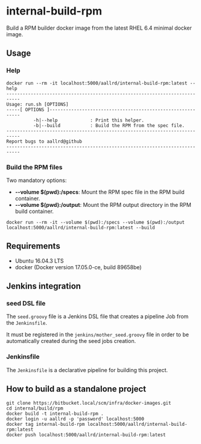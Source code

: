 # internal-build-rpm

Build a RPM builder docker image from the latest RHEL 6.4 minimal docker image. 

## Usage

### Help

```
docker run --rm -it localhost:5000/aallrd/internal-build-rpm:latest --help
---------------------------------------------------------------------------
Usage: run.sh [OPTIONS]
-----[ OPTIONS ]-----------------------------------------------------------
          -h|--help            : Print this helper.
          -b|--build           : Build the RPM from the spec file.
---------------------------------------------------------------------------
Report bugs to aallrd@github
---------------------------------------------------------------------------
```

### Build the RPM files

Two mandatory options:
* **--volume $(pwd):/specs**: Mount the RPM spec file in the RPM build container.
* **--volume $(pwd):/output**: Mount the RPM output directory in the RPM build container.

```
docker run --rm -it --volume $(pwd):/specs --volume $(pwd):/output localhost:5000/aallrd/internal-build-rpm:latest --build
```

## Requirements

- Ubuntu 16.04.3 LTS
- docker (Docker version 17.05.0-ce, build 89658be)

## Jenkins integration

### seed DSL file

The `seed.groovy` file is a Jenkins DSL file that creates a pipeline Job from the `Jenkinsfile`.

It must be registered in the `jenkins/mother_seed.groovy` file in order to be automatically created during the seed jobs creation. 

### Jenkinsfile

The `Jenkinsfile` is a declarative pipeline for building this project.

## How to build as a standalone project

    git clone https://bitbucket.local/scm/infra/docker-images.git
    cd internal/build/rpm
    docker build -t internal-build-rpm .
    docker login -u aallrd -p 'password' localhost:5000
    docker tag internal-build-rpm localhost:5000/aallrd/internal-build-rpm:latest
    docker push localhost:5000/aallrd/internal-build-rpm:latest
